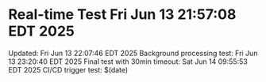 # Real-time Test Fri Jun 13 21:57:08 EDT 2025
Updated: Fri Jun 13 22:07:46 EDT 2025
Background processing test: Fri Jun 13 23:20:40 EDT 2025
Final test with 30min timeout: Sat Jun 14 09:55:53 EDT 2025
CI/CD trigger test: $(date)
